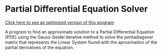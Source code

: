 # Partial Differential Equation Solver

[Click here to see an optimized version of this program](https://github.com/GuilhermeMLS/pdeSolverOpt)

A program to find an approximate solution to a Partial Differential Equation (PDE) using the Gauss-Seidel iterative method to solve the pentadiagonal matrix that represents the Linear System found with the aproximation of the partial derivatives of the equation.


